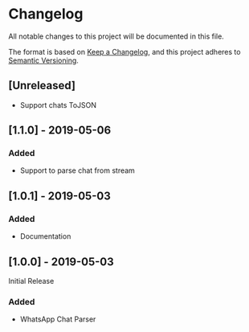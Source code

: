 # Changelog
All notable changes to this project will be documented in this file.

The format is based on [Keep a Changelog](https://keepachangelog.com/en/1.0.0/),
and this project adheres to [Semantic Versioning](https://semver.org/spec/v2.0.0.html).

## [Unreleased]

* Support chats ToJSON

## [1.1.0] - 2019-05-06

### Added
- Support to parse chat from stream

## [1.0.1] - 2019-05-03

### Added
- Documentation 

## [1.0.0] - 2019-05-03

Initial Release

### Added
- WhatsApp Chat Parser
